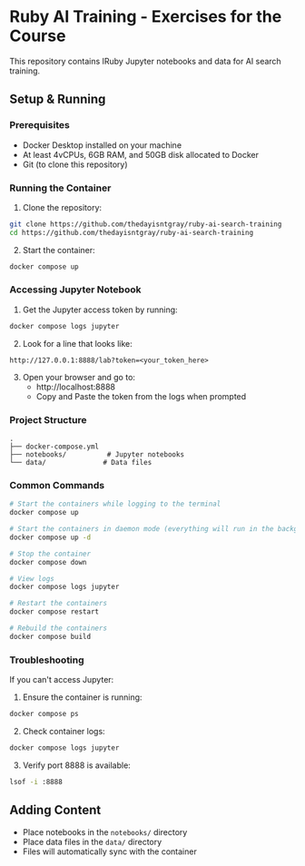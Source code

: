 # Ruby AI Training - Exercises for the Course

This repository contains IRuby Jupyter notebooks and data for AI search training.

## Setup & Running

### Prerequisites
- Docker Desktop installed on your machine
- At least 4vCPUs, 6GB RAM, and 50GB disk allocated to Docker
- Git (to clone this repository)

### Running the Container

1. Clone the repository:
```bash
git clone https://github.com/thedayisntgray/ruby-ai-search-training
cd https://github.com/thedayisntgray/ruby-ai-search-training
```

2. Start the container:
```bash
docker compose up
```

### Accessing Jupyter Notebook

1. Get the Jupyter access token by running:
```bash
docker compose logs jupyter
```

2. Look for a line that looks like:
```
http://127.0.0.1:8888/lab?token=<your_token_here>
```

3. Open your browser and go to:
   - http://localhost:8888
   - Copy and Paste the token from the logs when prompted

### Project Structure
```
.
├── docker-compose.yml
├── notebooks/          # Jupyter notebooks
└── data/              # Data files
```

### Common Commands

```bash
# Start the containers while logging to the terminal
docker compose up

# Start the containers in daemon mode (everything will run in the background)
docker compose up -d

# Stop the container
docker compose down

# View logs
docker compose logs jupyter

# Restart the containers
docker compose restart

# Rebuild the containers
docker compose build
```

### Troubleshooting

If you can't access Jupyter:
1. Ensure the container is running:
```bash
docker compose ps
```

2. Check container logs:
```bash
docker compose logs jupyter
```

3. Verify port 8888 is available:
```bash
lsof -i :8888
```

## Adding Content

- Place notebooks in the `notebooks/` directory
- Place data files in the `data/` directory
- Files will automatically sync with the container
